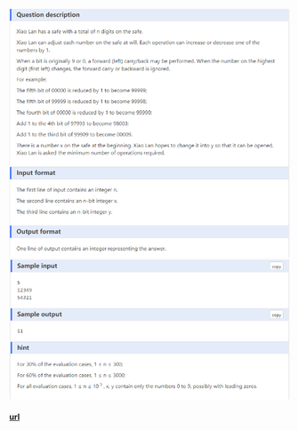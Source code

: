 ![q.png](assets/img_1.png)
![a.png](assets/img.png)

#### [url](https://www.dotcpp.com/oj/problem3183.html)
